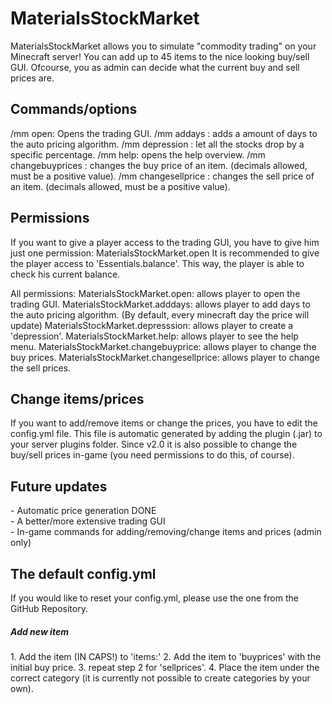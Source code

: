<h1>MaterialsStockMarket</h1>

MaterialsStockMarket allows you to simulate "commodity trading" on your Minecraft server! You can add up to 45 items to the nice looking buy/sell GUI. Ofcourse, you as admin can decide what the current buy and sell prices are.

<h2>Commands/options</h2>
/mm open: Opens the trading GUI.
/mm addays <amount>: adds a amount of days to the auto pricing algorithm.
/mm depression <percentage>: let all the stocks drop by a specific percentage.
/mm help: opens the help overview.
/mm changebuyprices <ITEM> <amount>: changes the buy price of an item. (decimals allowed, must be a positive value).
/mm changesellprice <ITEM> <amount>: changes the sell price of an item. (decimals allowed, must be a positive value).

<h2>Permissions</h2>
If you want to give a player access to the trading GUI, you have to give him just one permission: 
MaterialsStockMarket.open
It is recommended to give the player access to 'Essentials.balance'. This way, the player is able to check his current balance.

All permissions:
MaterialsStockMarket.open: allows player to open the trading GUI.
MaterialsStockMarket.adddays: allows player to add days to the auto pricing algorithm. (By default, every minecraft day the price will update)
MaterialsStockMarket.depresssion: allows player to create a 'depression'.
MaterialsStockMarket.help: allows player to see the help menu.
MaterialsStockMarket.changebuyprice: allows player to change the buy prices.
MaterialsStockMarket.changesellprice: allows player to change the sell prices.

<h2>Change items/prices</h2>
If you want to add/remove items or change the prices, you have to edit the config.yml file. This file is automatic generated by adding the plugin (.jar) to your server plugins folder. Since v2.0 it is also possible to change the buy/sell prices in-game (you need permissions to do this, of course).

<h2>Future updates</h2>
- Automatic price generation DONE</br>
- A better/more extensive trading GUI</br>
- In-game commands for adding/removing/change items and prices (admin only)</br>

<h2>The default config.yml</h2>
If you would like to reset your config.yml, please use the one from the GitHub Repository.

  <h5>Add new item</h5>
  1. Add the item (IN CAPS!) to 'items:'
  2. Add the item to 'buyprices' with the initial buy price.
  3. repeat step 2 for 'sellprices'.
  4. Place the item under the correct category (it is currently not possible to create categories by your own).
  



